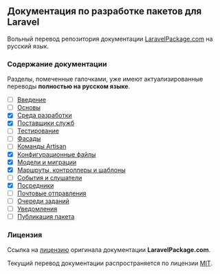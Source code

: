 ## Документация по разработке пакетов для Laravel

Вольный перевод репозитория документации [LaravelPackage.com](https://github.com/Jhnbrn90/LaravelPackage.com) на русский язык.

<a name="navigation"></a>
### Содержание документации

Разделы, помеченные галочками, уже имеют актуализированные переводы **полностью на русском языке**.

- [ ] [Введение](./docs/README.md)
- [ ] [Основы](./docs/01-the-basics.md)
- [x] [Среда разработки](./docs/02-development-environment.md)
- [x] [Поставщики служб](./docs/03-service-providers.md)
- [ ] [Тестирование](./docs/04-testing.md)
- [ ] [Фасады](./docs/05-facades.md)
- [ ] [Команды Artisan](./docs/06-artisan-commands.md)
- [x] [Конфигурационные файлы](./docs/07-configuration-files.md)
- [x] [Модели и миграции](./docs/08-models-and-migrations.md)
- [x] [Маршруты, контроллеры и шаблоны](./docs/09-routing.md)
- [ ] [События и слушатели](./docs/10-events-and-listeners.md)
- [x] [Посредники](./docs/11-middleware.md)
- [ ] [Почтовые отправления](./docs/12-mail.md)
- [ ] [Очереди заданий](./docs/13-jobs.md)
- [ ] [Уведомления](./docs/14-notifications.md)
- [ ] [Публикация пакета](./docs/15-publishing.md)

<a name="license"></a>
### Лицензия

Ссылка на [лицензию](https://github.com/Jhnbrn90/LaravelPackage.com/blob/master/LICENSE) оригинала документации **LaravelPackage.com**.

Текущий перевод документации распространяется по лицензии [MIT](LICENSE).
